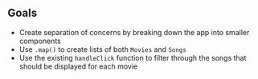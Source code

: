 ## Goals

- Create separation of concerns by breaking down the app into smaller components
- Use `.map()` to create lists of both `Movies` and `Songs`
- Use the existing `handleClick` function to filter through the songs that should be displayed for each movie
